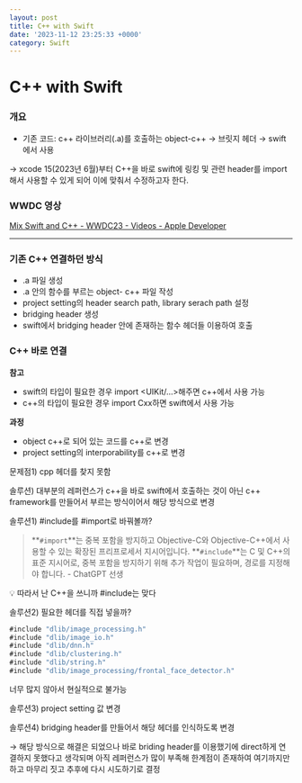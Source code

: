 ```yaml
---
layout: post
title: C++ with Swift
date: '2023-11-12 23:25:33 +0000'
category: Swift
---
```

# C++ with Swift

### 개요

- 기존 코드: c++ 라이브러리(.a)를 호출하는 object-c++ → 브릿지 헤더 → swift에서 사용

→ xcode 15(2023년 6월)부터 C++을 바로 swift에 링킹 및 관련 header를 import해서 사용할 수 있게 되어 이에 맞춰서 수정하고자 한다.

### WWDC 영상

[Mix Swift and C++ - WWDC23 - Videos - Apple Developer](https://developer.apple.com/videos/play/wwdc2023/10172/)

---

### 기존 C++ 연결하던 방식

- .a 파일 생성
- .a 안의 함수를 부르는 object- c++ 파일 작성
- project setting의 header search path, library serach path 설정
- bridging header 생성
- swift에서 bridging header 안에 존재하는 함수 헤더들 이용하여 호출

### C++ 바로 연결

**참고**

- swift의 타입이 필요한 경우 import <UIKit/...>해주면 c++에서 사용 가능
- c++의 타입이 필요한 경우 import Cxx하면 swift에서 사용 가능

**과정**

- object c++로 되어 있는 코드를 c++로 변경
- project setting의 interporability를 c++로 변경

문제점1) cpp 헤더를 찾지 못함

솔루션) 대부분의 레퍼런스가 c++을 바로 swift에서 호출하는 것이 아닌 c++ framework를 만들어서 부르는 방식이어서 해당 방식으로 변경

솔루션1) #include를 #import로 바꿔볼까?

> **`#import`**는 중복 포함을 방지하고 Objective-C와 Objective-C++에서 사용할 수 있는 확장된 프리프로세서 지시어입니다. **`#include`**는 C 및 C++의 표준 지시어로, 중복 포함을 방지하기 위해 추가 작업이 필요하며, 경로를 지정해야 합니다. - ChatGPT 선생
> 

<aside>
💡 따라서 난 C++을 쓰니까 #include는 맞다

</aside>

솔루션2) 필요한 헤더를 직접 넣을까?

```swift
#include "dlib/image_processing.h"
#include "dlib/image_io.h"
#include "dlib/dnn.h"
#include "dlib/clustering.h"
#include "dlib/string.h"
#include "dlib/image_processing/frontal_face_detector.h"
```

너무 많지 않아서 현실적으로 불가능

솔루션3) project setting 값 변경

솔루션4) bridging header를 만들어서 해당 헤더를 인식하도록 변경

→ 해당 방식으로 해결은 되었으나 바로 briding header를 이용했기에 direct하게 연결하지 못했다고 생각되며 아직 레퍼런스가 많이 부족해 한계점이 존재하여 여기까지만 하고 마무리 짓고 추후에 다시 시도하기로 결정
